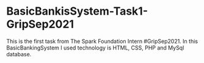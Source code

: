# BasicBankisSystem-Task1-GripSep2021
This is the first task from The Spark Foundation Intern #GripSep2021. 
In this BasicBankingSystem I used technology is HTML, CSS, PHP and MySql database. 
